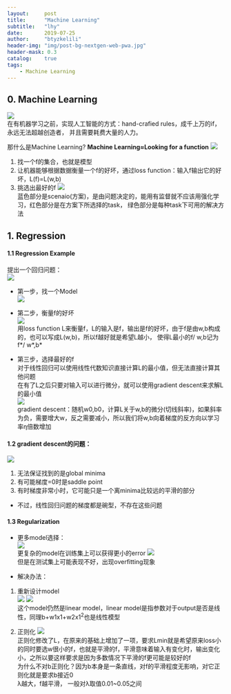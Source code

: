 ```yaml
---
layout:     post
title:      "Machine Learning"
subtitle:   "lhy"
date:       2019-07-25
author:     "btyzkelili"
header-img: "img/post-bg-nextgen-web-pwa.jpg"
header-mask: 0.3
catalog:    true
tags:
    - Machine Learning
---  
```

## 0. Machine Learning
![](/img/lhy_ml/1.png)  
在有机器学习之前，实现人工智能的方式：hand-crafied rules，成千上万的if，永远无法超越创造者，
并且需要耗费大量的人力。

那什么是Machine Learning?
**Machine Learning≈Looking for a function**
![](/img/lhy_ml/2.png)  
1. 找一个f的集合，也就是模型
2. 让机器能够根据数据衡量一个f的好坏，通过loss function：输入f输出它的好坏，L(f)=L(w,b)
3. 挑选出最好的f
![](/img/lhy_ml/3.png)  
蓝色部分是scenaio(方案)，是由问题决定的，能用有监督就不应该用强化学习，红色部分是在方案下所选择的task，
绿色部分是每种task下可用的解决方法

## 1. Regression
#### 1.1 Regression Example
提出一个回归问题：  
![](/img/lhy_ml/4.png)   
* 第一步，找一个Model  
![](/img/lhy_ml/5.png)   

* 第二步，衡量f的好坏  
![](/img/lhy_ml/6.png)  
用loss function L来衡量f，L的输入是f，输出是f的好坏，由于f是由w,b构成的，也可以写成L(w,b)，所以f越好就是希望L越小，
使得L最小的f/ w,b记为f*/ w*,b*  

* 第三步，选择最好的f  
对于线性回归可以使用线性代数知识直接计算L的最小值，但无法直接计算其他问题    
在有了L之后只要对输入可以进行微分，就可以使用gradient descent来求解L的最小值  
![](/img/lhy_ml/7.png)   
gradient descent：随机w0,b0，计算L关于w,b的微分(切线斜率)，如果斜率为负，需要增大w，反之需要减小，所以我们将w,b向着梯度的反方向以学习率η倍数增加  

#### 1.2 gradient descent的问题：  
![](/img/lhy_ml/8.png)   
1. 无法保证找到的是global minima  
2. 有可能梯度=0时是saddle point  
3. 有时梯度非常小时，它可能只是一个离minima比较远的平滑的部分  
* 不过，线性回归问题的梯度都是碗型，不存在这些问题

#### 1.3 Regularization
* 更多model选择：  
![](/img/lhy_ml/9.png)   
更复杂的model在训练集上可以获得更小的error
![](/img/lhy_ml/10.png)   
但是在测试集上可能表现不好，出现overfitting现象  

* 解决办法：
1. 重新设计model  
![](/img/lhy_ml/11.png) 
![](/img/lhy_ml/12.png)   
这个model仍然是linear model，linear model是指参数对于output是否是线性，同理b+w1x1+w2x1<sup>2</sup>也是线性模型  

2. 正则化
![](/img/lhy_ml/13.png)   
正则化修改了L，在原来的基础上增加了一项，要求Lmin就是希望原来loss小的同时要选w很小的f，也就是平滑的f，平滑意味着输入有变化时，输出变化小，之所以要这样要求是因为多数情况下平滑的f更可能是较好的f  
为什么不对b正则化？因为b本身是一条直线，对f的平滑程度无影响，对它正则化就是要求b接近0  
λ越大，f越平滑， 一般对λ取值0.01~0.05之间  




